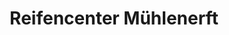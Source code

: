 ---
title: "Reifencenter Mühlenerft"
url: /bedburg/reifencenter-muehlenerft/
shop: Autowerkstatt
---